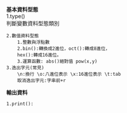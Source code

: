 **基本資料型態**  
    1.type()  
        判斷變數資料型態類別 

    2.數值資料型態  
        1.整數與浮點數
        2.bin():轉換成2進位，oct():轉成8進位，
        hex():轉成16進位。
        3.運算函數: abs()絕對值 pow(x,y)
    3.逸出字元(常見)
        \n:換行 \o:八進位表示 \x:16進位表示 \t:tab 
        取消逸出字元:字串前+r
        
**輸出資料**

    1.print():
